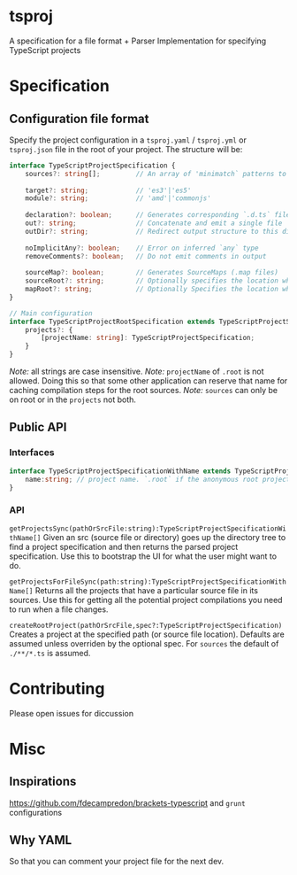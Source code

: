 # tsproj
A specification for a file format + Parser Implementation for specifying TypeScript projects

# Specification
## Configuration file format
Specify the project configuration in a `tsproj.yaml` / `tsproj.yml` or `tsproj.json` file in the root of your project. The structure will be: 

```ts
interface TypeScriptProjectSpecification {
	sources?: string[];         // An array of 'minimatch` patterns to specify source files  
	
	target?: string;            // 'es3'|'es5'
	module?: string;            // 'amd'|'commonjs'
	
	declaration?: boolean;      // Generates corresponding `.d.ts` file
	out?: string;               // Concatenate and emit a single file
	outDir?: string;            // Redirect output structure to this directory
	
	noImplicitAny?: boolean;    // Error on inferred `any` type
	removeComments?: boolean;   // Do not emit comments in output
		
	sourceMap?: boolean;        // Generates SourceMaps (.map files)
	sourceRoot?: string;        // Optionally specifies the location where debugger should locate TypeScript source files after deployment
	mapRoot?: string;           // Optionally Specifies the location where debugger should locate map files after deployment
}

// Main configuration
interface TypeScriptProjectRootSpecification extends TypeScriptProjectSpecification {
	projects?: {
		[projectName: string]: TypeScriptProjectSpecification;
	}
}
```
*Note:* all strings are case insensitive.
*Note:* `projectName` of `.root` is not allowed. Doing this so that some other application can reserve that name for caching compilation steps for the root sources. 
*Note:* `sources` can only be on root or in the `projects` not both.

## Public API
### Interfaces
```ts
interface TypeScriptProjectSpecificationWithName extends TypeScriptProjectSpecification {
    name:string; // project name. `.root` if the anonymous root project
}
```
### API
`getProjectsSync(pathOrSrcFile:string):TypeScriptProjectSpecificationWithName[]`
Given an src (source file or directory) goes up the directory tree to find a project specification and then returns the parsed project specification. Use this to bootstrap the UI for what the user might want to do.

`getProjectsForFileSync(path:string):TypeScriptProjectSpecificationWithName[]`
Returns all the projects that have a particular source file in its sources. Use this for getting all the potential project compilations you need to run when a file changes. 

`createRootProject(pathOrSrcFile,spec?:TypeScriptProjectSpecification)` 
Creates a project at the specified path (or source file location). Defaults are assumed unless overriden by the optional spec. For `sources` the default of `./**/*.ts` is assumed.


# Contributing
Please open issues for diccussion

# Misc
## Inspirations 
https://github.com/fdecampredon/brackets-typescript and `grunt` configurations
## Why YAML
So that you can comment your project file for the next dev. 
